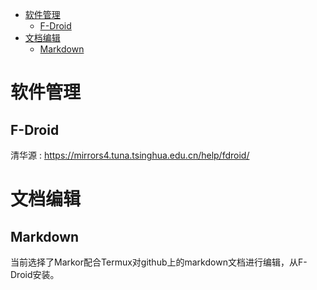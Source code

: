 
<!-- @import "[TOC]" {cmd="toc" depthFrom=1 depthTo=6 orderedList=false} -->

<!-- code_chunk_output -->

- [软件管理](#软件管理)
  - [F-Droid](#f-droid)
- [文档编辑](#文档编辑)
  - [Markdown](#markdown)

<!-- /code_chunk_output -->


# 软件管理

## F-Droid

清华源 : https://mirrors4.tuna.tsinghua.edu.cn/help/fdroid/


# 文档编辑

## Markdown

当前选择了Markor配合Termux对github上的markdown文档进行编辑，从F-Droid安装。 
